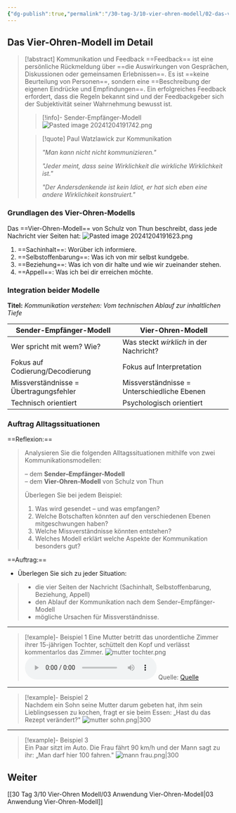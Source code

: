 ```yaml
---
{"dg-publish":true,"permalink":"/30-tag-3/10-vier-ohren-modell/02-das-vier-ohren-modell/","noteIcon":""}
---
```


## Das Vier-Ohren-Modell im Detail

> [!abstract] Kommunikation und Feedback
> ==Feedback== ist eine persönliche Rückmeldung über ==die Auswirkungen von Gesprächen, Diskussionen oder gemeinsamen Erlebnissen==. Es ist ==keine Beurteilung von Personen==, sondern eine ==Beschreibung der eigenen Eindrücke und Empfindungen==. Ein erfolgreiches Feedback erfordert, dass die Regeln bekannt sind und der Feedbackgeber sich der Subjektivität seiner Wahrnehmung bewusst ist.
>>[!info]- Sender-Empfänger-Modell
>>![Pasted image 20241204191742.png](/img/user/Pasted%20image%2020241204191742.png)
>
>>[!quote] Paul Watzlawick zur Kommunikation
>>
>> *"Man kann nicht nicht kommunizieren."*
>>
>> *"Jeder meint, dass seine Wirklichkeit die wirkliche Wirklichkeit ist."*
>>
>> *"Der Andersdenkende ist kein Idiot, er hat sich eben eine andere Wirklichkeit konstruiert."*


### Grundlagen des Vier-Ohren-Modells

Das ==Vier-Ohren-Modell== von Schulz von Thun beschreibt, dass jede Nachricht vier Seiten hat:
![Pasted image 20241204191623.png](/img/user/Pasted%20image%2020241204191623.png)

1. ==Sachinhalt==: Worüber ich informiere.
2. ==Selbstoffenbarung==: Was ich von mir selbst kundgebe.
3. ==Beziehung==: Was ich von dir halte und wie wir zueinander stehen.
4. ==Appell==: Was ich bei dir erreichen möchte.

### Integration beider Modelle

**Titel:** _Kommunikation verstehen: Vom technischen Ablauf zur inhaltlichen Tiefe_

|Sender-Empfänger-Modell|Vier-Ohren-Modell|
|---|---|
|Wer spricht mit wem? Wie?|Was steckt _wirklich_ in der Nachricht?|
|Fokus auf Codierung/Decodierung|Fokus auf Interpretation|
|Missverständnisse = Übertragungsfehler|Missverständnisse = Unterschiedliche Ebenen|
|Technisch orientiert|Psychologisch orientiert|

### Auftrag Alltagssituationen

==Reflexion:==
> Analysieren Sie die folgenden Alltagssituationen mithilfe von zwei Kommunikationsmodellen:
> 
> – dem **Sender–Empfänger-Modell**  
> – dem **Vier-Ohren-Modell** von Schulz von Thun  
> 
> Überlegen Sie bei jedem Beispiel:
> 
> 1. Was wird gesendet – und was empfangen?
> 2. Welche Botschaften könnten auf den verschiedenen Ebenen mitgeschwungen haben?
> 3. Welche Missverständnisse könnten entstehen?
> 4. Welches Modell erklärt welche Aspekte der Kommunikation besonders gut?

==Auftrag:==
- Überlegen Sie sich zu jeder Situation:
> - die vier Seiten der Nachricht (Sachinhalt, Selbstoffenbarung, Beziehung, Appell)
> - den Ablauf der Kommunikation nach dem Sender–Empfänger-Modell
> - mögliche Ursachen für Missverständnisse.

---

>[!example]- Beispiel 1 
>Eine Mutter betritt das unordentliche Zimmer ihrer 15-jährigen Tochter, schüttelt den Kopf und verlässt kommentarlos das Zimmer.
>![mutter tochter.png](/img/user/mutter%20tochter.png)
><audio controls><source src="https://download-media.srf.ch/world/audio/WortSchatz_radio/2015/10/WortSchatz-radio_a88ae59d20e546b2af48981d782e0f0a.mp3"></audio>
>Quelle: [Quelle](https://www.srf.ch/audio/wortschatz/untermiete-von-carol-blanc?id=dd6ca264-cc45-4159-a05c-c8ad617d68f3#autoplay)

---

>[!example]- Beispiel 2  
>Nachdem ein Sohn seine Mutter darum gebeten hat, ihm sein Lieblingsessen zu kochen, fragt er sie beim Essen: „Hast du das Rezept verändert?"
>![mutter sohn.png|300](/img/user/mutter%20sohn.png)

---

>[!example]- Beispiel 3  
>Ein Paar sitzt im Auto. Die Frau fährt 90 km/h und der Mann sagt zu ihr: „Man darf hier 100 fahren."
>![mann frau.png|300](/img/user/mann%20frau.png)


## Weiter
[[30 Tag 3/10 Vier-Ohren Modell/03 Anwendung Vier-Ohren-Modell\|03 Anwendung Vier-Ohren-Modell]]
